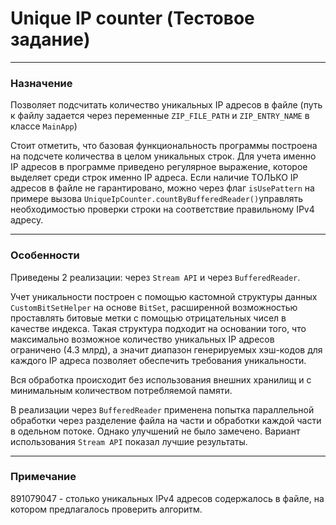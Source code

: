 # Unique IP counter (Тестовое задание)

***
### Назначение

Позволяет подсчитать количество уникальных IP адресов в файле (путь к файлу задается через переменные `ZIP_FILE_PATH`
и `ZIP_ENTRY_NAME` в классе `MainApp`)

Стоит отметить, что базовая функциональность программы построена на подсчете количества в целом уникальных строк.
Для учета именно IP адресов в программе приведено регулярное выражение, которое выделяет среди строк именно IP адреса.
Если наличие ТОЛЬКО IP адресов в файле не гарантировано, можно через флаг `isUsePattern` на примере вызова
`UniqueIpCounter.countByBufferedReader()`управлять необходимостью проверки строки на соответствие правильному IPv4 адресу.
***
### Особенности

Приведены 2 реализации: через `Stream API` и через `BufferedReader`.

Учет уникальности построен с помощью кастомной структуры данных `CustomBitSetHelper` на основе `BitSet`,
расширенной возможностью проставлять битовые метки с помощью отрицательных чисел в качестве индекса.
Такая структура подходит на основании того, что максимально возможное количество уникальных IP адресов ограничено
(4.3 млрд), а значит диапазон генерируемых хэш-кодов для каждого IP адреса позволяет обеспечить требования уникальности.

Вся обработка происходит без использования внешних хранилищ и с минимальным количеством потребляемой памяти.

В реализации через `BufferedReader` применена попытка параллельной обработки через разделение файла на части и обработки
каждой части в одельном потоке. Однако улучшений не было замечено. Вариант использования `Stream API` показал лучшие
результаты.

***
### Примечание

891079047 - столько уникальных IPv4 адресов содержалось в файле, на котором предлагалось проверить алгоритм.
